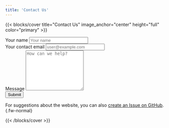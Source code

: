 ```yaml
---
title: 'Contact Us'
---
```


{{< blocks/cover title="Contact Us" image_anchor="center" height="full" color="primary" >}}

<div class="fs-3 fw-normal text-start" style="max-width: 600px; margin: auto;">
  <form action="https://fabform.io/f/Kwpw95t" method="post">
    <div class="mb-4">
      <label class="form-label" for="name">Your name</label>
      <input class="form-control" type="text" id="name" name="name" placeholder="Your name">
    </div>
    <div class="mb-4">
      <label class="form-label" for="email">Your contact email</label>
      <input class="form-control" type="email" id="email" name="email" placeholder="user@example.com">
    </div>
    <div class="mb-4">
      <label class="form-label" for="message">Message</label>
      <textarea class="form-control" id="message" name="message" placeholder="How can we help?" rows="8" required></textarea>
    </div>
    <button type="submit" class="btn btn-lg btn-secondary w-100 mb-4">
      Submit <i class="fa-solid fa-circle-right ms-2"></i>
    </button>
  </form>
</div>

For suggestions about the website, you can also [create an Issue on GitHub](https://github.com/dgra-cam/site-dgra-dev/issues/new).
{.fw-normal}

<script>
    const form = document.querySelector('form');
    form.addEventListener('submit', async function (e) {
        e.preventDefault();

        const formData = new FormData(form);
        const response = await fetch('https://fabform.io/f/Kwpw95t', {
            method: 'POST',
            body: formData,
        });

        // Handle the response as needed
        console.log(response);
    });
</script>

{{< /blocks/cover >}}
